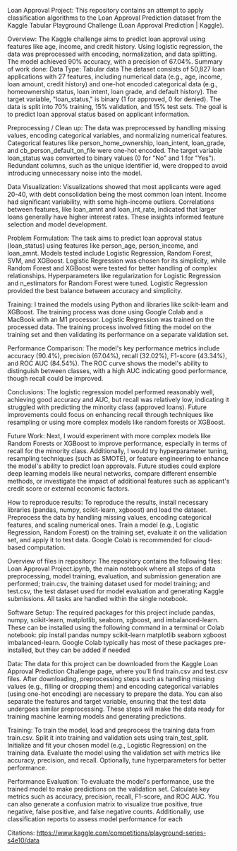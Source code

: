 Loan Approval Project:
This repository contains an attempt to apply classification algorithms to the Loan Approval Prediction dataset from the Kaggle Tabular Playground Challenge (Loan Approval Prediction | Kaggle).

Overview:
The Kaggle challenge aims to predict loan approval using features like age, income, and credit history. Using logistic regression, the data was preprocessed with encoding, normalization, and data splitting. The model achieved 90% accuracy, with a precision of 67.04%.
Summary of work done:
Data
Type: Tabular data
The dataset consists of 50,827 loan applications with 27 features, including numerical data (e.g., age, income, loan amount, credit history) and one-hot encoded categorical data (e.g., homeownership status, loan intent, loan grade, and default history). The target variable, "loan_status," is binary (1 for approved, 0 for denied). The data is split into 70% training, 15% validation, and 15% test sets. The goal is to predict loan approval status based on applicant information.

Preprocessing / Clean up:
The data was preprocessed by handling missing values, encoding categorical variables, and normalizing numerical features. Categorical features like person_home_ownership, loan_intent, loan_grade, and cb_person_default_on_file were one-hot encoded. The target variable loan_status was converted to binary values (0 for "No" and 1 for "Yes"). Redundant columns, such as the unique identifier id, were dropped to avoid introducing unnecessary noise into the model.

Data Visualization:
Visualizations showed that most applicants were aged 20-40, with debt consolidation being the most common loan intent. Income had significant variability, with some high-income outliers. Correlations between features, like loan_amnt and loan_int_rate, indicated that larger loans generally have higher interest rates. These insights informed feature selection and model development.


Problem Formulation:
The task aims to predict loan approval status (loan_status) using features like person_age, person_income, and loan_amnt. Models tested include Logistic Regression, Random Forest, SVM, and XGBoost. Logistic Regression was chosen for its simplicity, while Random Forest and XGBoost were tested for better handling of complex relationships. Hyperparameters like regularization for Logistic Regression and n_estimators for Random Forest were tuned. Logistic Regression provided the best balance between accuracy and simplicity.

Training:
I trained the models using Python and libraries like scikit-learn and XGBoost. The training process was done using Google Colab and a MacBook with an M1 processor. Logistic Regression was trained on the processed data. The training process involved fitting the model on the training set and then validating its performance on a separate validation set.

Performance Comparison:
The model's key performance metrics include accuracy (90.4%), precision (67.04%), recall (32.02%), F1-score (43.34%), and ROC AUC (84.54%). The ROC curve shows the model's ability to distinguish between classes, with a high AUC indicating good performance, though recall could be improved.

Conclusions:
The logistic regression model performed reasonably well, achieving good accuracy and AUC, but recall was relatively low, indicating it struggled with predicting the minority class (approved loans). Future improvements could focus on enhancing recall through techniques like resampling or using more complex models like random forests or XGBoost.

Future Work:
Next, I would experiment with more complex models like Random Forests or XGBoost to improve performance, especially in terms of recall for the minority class. Additionally, I would try hyperparameter tuning, resampling techniques (such as SMOTE), or feature engineering to enhance the model's ability to predict loan approvals. Future studies could explore deep learning models like neural networks, compare different ensemble methods, or investigate the impact of additional features such as applicant's credit score or external economic factors.

How to reproduce results:
To reproduce the results, install necessary libraries (pandas, numpy, scikit-learn, xgboost) and load the dataset. Preprocess the data by handling missing values, encoding categorical features, and scaling numerical ones. Train a model (e.g., Logistic Regression, Random Forest) on the training set, evaluate it on the validation set, and apply it to test data. Google Colab is recommended for cloud-based computation.

Overview of files in repository:
The repository contains the following files: Loan Approval Project.ipynb, the main notebook where all steps of data preprocessing, model training, evaluation, and submission generation are performed; train.csv, the training dataset used for model training; and test.csv, the test dataset used for model evaluation and generating Kaggle submissions. All tasks are handled within the single notebook.

Software Setup:
The required packages for this project include pandas, numpy, scikit-learn, matplotlib, seaborn, xgboost, and imbalanced-learn. These can be installed using the following command in a terminal or Colab notebook: pip install pandas numpy scikit-learn matplotlib seaborn xgboost imbalanced-learn. Google Colab typically has most of these packages pre-installed, but they can be added if needed

Data:
The data for this project can be downloaded from the Kaggle Loan Approval Prediction Challenge page, where you'll find train.csv and test.csv files. After downloading, preprocessing steps such as handling missing values (e.g., filling or dropping them) and encoding categorical variables (using one-hot encoding) are necessary to prepare the data. You can also separate the features and target variable, ensuring that the test data undergoes similar preprocessing. These steps will make the data ready for training machine learning models and generating predictions.

Training:
To train the model, load and preprocess the training data from train.csv. Split it into training and validation sets using train_test_split. Initialize and fit your chosen model (e.g., Logistic Regression) on the training data. Evaluate the model using the validation set with metrics like accuracy, precision, and recall. Optionally, tune hyperparameters for better performance.

Performance Evaluation:
To evaluate the model's performance, use the trained model to make predictions on the validation set. Calculate key metrics such as accuracy, precision, recall, F1-score, and ROC AUC. You can also generate a confusion matrix to visualize true positive, true negative, false positive, and false negative counts. Additionally, use classification reports to assess model performance for each


Citations:
https://www.kaggle.com/competitions/playground-series-s4e10/data 
